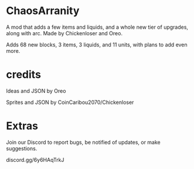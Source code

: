 # ChaosArranity
A mod that adds a few items and liquids, and a whole new tier of upgrades, along with arc. Made by Chickenloser and Oreo. 

Adds 68 new blocks, 3 items, 3 liquids, and 11 units, with plans to add even more.

# credits
Ideas and JSON by Oreo

Sprites and JSON by CoinCaribou2070/Chickenloser

# Extras
Join our Discord to report bugs, be notified of updates, or make suggestions.

discord.gg/6y6HAqTrkJ

